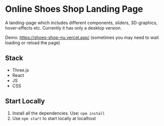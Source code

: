 # Online Shoes Shop Landing Page
A landing-page which includes different components, sliders, 3D-graphics, hover-effects etc. Currently it has only a desktop version.

Demo: https://shoes-shop-nu.vercel.app/ (sometimes you may need to wait loading or reload the page)

## Stack

- Three.js
- React 
- JS
- CSS

## Start Locally
1. Install all the dependencies. Use: `npm install`
2. Use `npm start` to start locally at localhost
